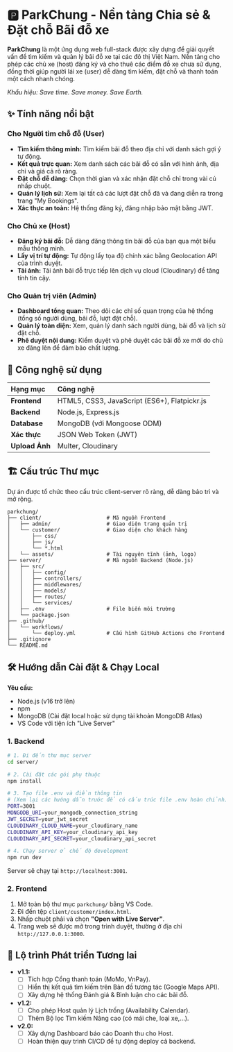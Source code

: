 # 🅿️ ParkChung - Nền tảng Chia sẻ & Đặt chỗ Bãi đỗ xe

**ParkChung** là một ứng dụng web full-stack được xây dựng để giải quyết vấn đề tìm kiếm và quản lý bãi đỗ xe tại các đô thị Việt Nam. Nền tảng cho phép các chủ xe (host) đăng ký và cho thuê các điểm đỗ xe chưa sử dụng, đồng thời giúp người lái xe (user) dễ dàng tìm kiếm, đặt chỗ và thanh toán một cách nhanh chóng.

*Khẩu hiệu: Save time. Save money. Save Earth.*

## ✨ Tính năng nổi bật

### Cho Người tìm chỗ đỗ (User)

  * **Tìm kiếm thông minh:** Tìm kiếm bãi đỗ theo địa chỉ với danh sách gợi ý tự động.
  * **Kết quả trực quan:** Xem danh sách các bãi đỗ có sẵn với hình ảnh, địa chỉ và giá cả rõ ràng.
  * **Đặt chỗ dễ dàng:** Chọn thời gian và xác nhận đặt chỗ chỉ trong vài cú nhấp chuột.
  * **Quản lý lịch sử:** Xem lại tất cả các lượt đặt chỗ đã và đang diễn ra trong trang "My Bookings".
  * **Xác thực an toàn:** Hệ thống đăng ký, đăng nhập bảo mật bằng JWT.

### Cho Chủ xe (Host)

  * **Đăng ký bãi đỗ:** Dễ dàng đăng thông tin bãi đỗ của bạn qua một biểu mẫu thông minh.
  * **Lấy vị trí tự động:** Tự động lấy tọa độ chính xác bằng Geolocation API của trình duyệt.
  * **Tải ảnh:** Tải ảnh bãi đỗ trực tiếp lên dịch vụ cloud (Cloudinary) để tăng tính tin cậy.

### Cho Quản trị viên (Admin)

  * **Dashboard tổng quan:** Theo dõi các chỉ số quan trọng của hệ thống (tổng số người dùng, bãi đỗ, lượt đặt chỗ).
  * **Quản lý toàn diện:** Xem, quản lý danh sách người dùng, bãi đỗ và lịch sử đặt chỗ.
  * **Phê duyệt nội dung:** Kiểm duyệt và phê duyệt các bãi đỗ xe mới do chủ xe đăng lên để đảm bảo chất lượng.

## 🚀 Công nghệ sử dụng

| Hạng mục | Công nghệ |
| :--- | :--- |
| **Frontend** | HTML5, CSS3, JavaScript (ES6+), Flatpickr.js |
| **Backend** | Node.js, Express.js |
| **Database** | MongoDB (với Mongoose ODM) |
| **Xác thực** | JSON Web Token (JWT) |
| **Upload Ảnh** | Multer, Cloudinary |

## 🏗️ Cấu trúc Thư mục

Dự án được tổ chức theo cấu trúc client-server rõ ràng, dễ dàng bảo trì và mở rộng.

```
parkchung/
├── client/                     # Mã nguồn Frontend
│   ├── admin/                  # Giao diện trang quản trị
│   └── customer/               # Giao diện cho khách hàng
│       ├── css/
│       ├── js/
│       └── *.html
│   └── assets/                 # Tài nguyên tĩnh (ảnh, logo)
├── server/                     # Mã nguồn Backend (Node.js)
│   ├── src/
│   │   ├── config/
│   │   ├── controllers/
│   │   ├── middlewares/
│   │   ├── models/
│   │   ├── routes/
│   │   └── services/
│   ├── .env                    # File biến môi trường
│   └── package.json
├── .github/
│   └── workflows/
│       └── deploy.yml          # Cấu hình GitHub Actions cho Frontend
├── .gitignore
└── README.md
```



## 🛠️ Hướng dẫn Cài đặt & Chạy Local

**Yêu cầu:**

  * Node.js (v16 trở lên)
  * npm
  * MongoDB (Cài đặt local hoặc sử dụng tài khoản MongoDB Atlas)
  * VS Code với tiện ích "Live Server"

### 1\. Backend

```bash
# 1. Đi đến thư mục server
cd server/

# 2. Cài đặt các gói phụ thuộc
npm install

# 3. Tạo file .env và điền thông tin
# (Xem lại các hướng dẫn trước để có cấu trúc file .env hoàn chỉnh)
PORT=3001
MONGODB_URI=your_mongodb_connection_string
JWT_SECRET=your_jwt_secret
CLOUDINARY_CLOUD_NAME=your_cloudinary_name
CLOUDINARY_API_KEY=your_cloudinary_api_key
CLOUDINARY_API_SECRET=your_cloudinary_api_secret

# 4. Chạy server ở chế độ development
npm run dev
```

Server sẽ chạy tại `http://localhost:3001`.

### 2\. Frontend

1.  Mở toàn bộ thư mục `parkchung/` bằng VS Code.
2.  Đi đến tệp `client/customer/index.html`.
3.  Nhấp chuột phải và chọn **"Open with Live Server"**.
4.  Trang web sẽ được mở trong trình duyệt, thường ở địa chỉ `http://127.0.0.1:3000`.

## 🔮 Lộ trình Phát triển Tương lai

  * **v1.1:**
      * [ ] Tích hợp Cổng thanh toán (MoMo, VnPay).
      * [ ] Hiển thị kết quả tìm kiếm trên Bản đồ tương tác (Google Maps API).
      * [ ] Xây dựng hệ thống Đánh giá & Bình luận cho các bãi đỗ.
  * **v1.2:**
      * [ ] Cho phép Host quản lý Lịch trống (Availability Calendar).
      * [ ] Thêm Bộ lọc Tìm kiếm Nâng cao (có mái che, loại xe,...).
  * **v2.0:**
      * [ ] Xây dựng Dashboard báo cáo Doanh thu cho Host.
      * [ ] Hoàn thiện quy trình CI/CD để tự động deploy cả backend.
